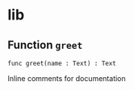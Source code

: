 # lib

## Function `greet`
``` motoko no-repl
func greet(name : Text) : Text
```

Inline comments for documentation
